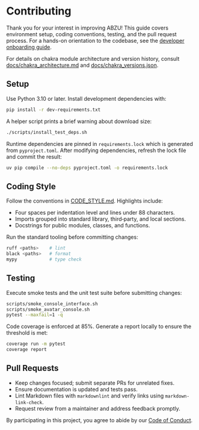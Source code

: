 # Contributing

Thank you for your interest in improving ABZU! This guide covers environment
setup, coding conventions, testing, and the pull request process. For a hands-on
orientation to the codebase, see the [developer onboarding guide](docs/developer_onboarding.md).

For details on chakra module architecture and version history, consult
[docs/chakra_architecture.md](docs/chakra_architecture.md) and
[docs/chakra_versions.json](docs/chakra_versions.json).

## Setup

Use Python 3.10 or later. Install development dependencies with:

```bash
pip install -r dev-requirements.txt
```

A helper script prints a brief warning about download size:

```bash
./scripts/install_test_deps.sh
```

Runtime dependencies are pinned in `requirements.lock` which is generated from
`pyproject.toml`. After modifying dependencies, refresh the lock file and commit
the result:

```bash
uv pip compile --no-deps pyproject.toml -o requirements.lock
```

## Coding Style

Follow the conventions in [CODE_STYLE.md](CODE_STYLE.md). Highlights include:

- Four spaces per indentation level and lines under 88 characters.
- Imports grouped into standard library, third‑party, and local sections.
- Docstrings for public modules, classes, and functions.

Run the standard tooling before committing changes:

```bash
ruff <paths>    # lint
black <paths>   # format
mypy            # type check
```

## Testing

Execute smoke tests and the unit test suite before submitting changes:

```bash
scripts/smoke_console_interface.sh
scripts/smoke_avatar_console.sh
pytest --maxfail=1 -q
```

Code coverage is enforced at 85%. Generate a report locally to ensure the
threshold is met:

```bash
coverage run -m pytest
coverage report
```

## Pull Requests

- Keep changes focused; submit separate PRs for unrelated fixes.
- Ensure documentation is updated and tests pass.
- Lint Markdown files with `markdownlint` and verify links using `markdown-link-check`.
- Request review from a maintainer and address feedback promptly.

By participating in this project, you agree to abide by our [Code of Conduct](CODE_OF_CONDUCT.md).

